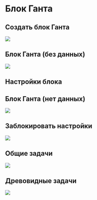 # Блок Ганта

## Создать блок Ганта

![](https://static-docs.nocobase.com/c87178922308143656bc444c57bac45d.png)

## Блок Ганта (без данных)

![](https://static-docs.nocobase.com/1b439225f12b7a09aaab9d3a6dc11215.png)

## Настройки блока

## Блок Ганта (нет данных)

![](https://static-docs.nocobase.com/1b439225f12b7a09aaab9d3a6dc11215.png)

## Заблокировать настройки

![](https://static-docs.nocobase.com/e3b1950ca356fd58b4e1b644067337e4.png)

## Общие задачи

![](https://static-docs.nocobase.com/4bb22d6c98dc5f4e0a27aecd67a0e586.png)

## Древовидные задачи

![](https://static-docs.nocobase.com/672625d0238dbd685f3e1c1ef810024f.png)

